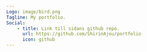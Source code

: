 ```yaml
---
Logo: image/bird.png 
Tagline: My portfolio.
Social:
    - title: Link till sidans github repo.
      url: https://github.com/ShirinAjou/portfolio 
      icon: github
---
```

